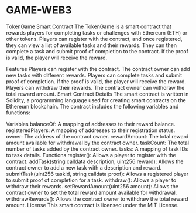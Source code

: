 # GAME-WEB3

TokenGame Smart Contract
The TokenGame is a smart contract that rewards players for completing tasks or challenges with Ethereum (ETH) or other tokens. Players can register with the contract, and once registered, they can view a list of available tasks and their rewards. They can then complete a task and submit proof of completion to the contract. If the proof is valid, the player will receive the reward.

Features
Players can register with the contract.
The contract owner can add new tasks with different rewards.
Players can complete tasks and submit proof of completion.
If the proof is valid, the player will receive the reward.
Players can withdraw their rewards.
The contract owner can withdraw the total reward amount.
Smart Contract Details
The smart contract is written in Solidity, a programming language used for creating smart contracts on the Ethereum blockchain. The contract includes the following variables and functions:

Variables
balanceOf: A mapping of addresses to their reward balance.
registeredPlayers: A mapping of addresses to their registration status.
owner: The address of the contract owner.
rewardAmount: The total reward amount available for withdrawal by the contract owner.
taskCount: The total number of tasks added by the contract owner.
tasks: A mapping of task IDs to task details.
Functions
register(): Allows a player to register with the contract.
addTask(string calldata description, uint256 reward): Allows the contract owner to add a new task with a description and reward.
submitTask(uint256 taskId, string calldata proof): Allows a registered player to submit proof of completion for a task.
withdraw(): Allows a player to withdraw their rewards.
setRewardAmount(uint256 amount): Allows the contract owner to set the total reward amount available for withdrawal.
withdrawRewards(): Allows the contract owner to withdraw the total reward amount.
License
This smart contract is licensed under the MIT License.
